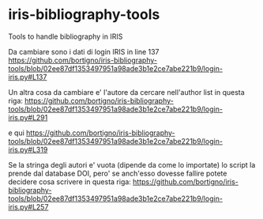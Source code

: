 # iris-bibliography-tools
Tools to handle bibliography in IRIS


Da cambiare sono i dati di login IRIS in line 137
https://github.com/bortigno/iris-bibliography-tools/blob/02ee87df1353497951a98ade3b1e2ce7abe221b9/login-iris.py#L137

Un altra cosa da cambiare e' l'autore da cercare nell'author list in questa riga:
https://github.com/bortigno/iris-bibliography-tools/blob/02ee87df1353497951a98ade3b1e2ce7abe221b9/login-iris.py#L291

e qui
https://github.com/bortigno/iris-bibliography-tools/blob/02ee87df1353497951a98ade3b1e2ce7abe221b9/login-iris.py#L319

Se la stringa degli autori e' vuota (dipende da come lo importate) lo script la prende dal database DOI, pero' se anch'esso dovesse fallire potete decidere cosa scrivere in questa riga: 
https://github.com/bortigno/iris-bibliography-tools/blob/02ee87df1353497951a98ade3b1e2ce7abe221b9/login-iris.py#L257
